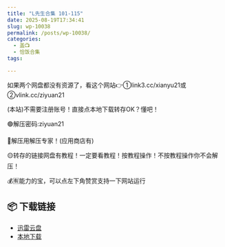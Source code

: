 ```yaml
---
title: "L先生合集 101-115"
date: 2025-08-19T17:34:41
slug: wp-10038
permalink: /posts/wp-10038/
categories:
  - 盖📺
  - 恰饭合集
tags:

---
```


如果两个网盘都没有资源了，看这个网站👉①link3.cc/xianyu21或②vlink.cc/ziyuan21

(本站)不需要注册账号！直接点本地下载转存OK？懂吧！

🟢解压密码:ziyuan21

🔵解压用解压专家！(应用商店有)

🟡转存的链接网盘有教程！一定要看教程！按教程操作！不按教程操作你不会解压！

💰🈶能力的宝，可以点左下角赞赏支持一下网站运行

## 📦 下载链接
- [迅雷云盘](https://blziyuan21.com/pay-download/10038?key=a76d7aa6a9&down_id=0)
- [本地下载](https://blziyuan21.com/pay-download/10038?key=a76d7aa6a9&down_id=1)

